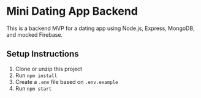 # Mini Dating App Backend

This is a backend MVP for a dating app using Node.js, Express, MongoDB, and mocked Firebase.

## Setup Instructions

1. Clone or unzip this project
2. Run `npm install`
3. Create a `.env` file based on `.env.example`
4. Run `npm start`
